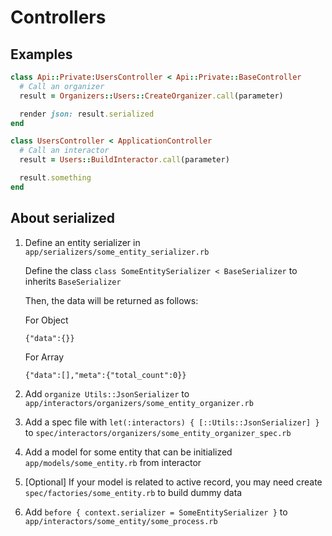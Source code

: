 # Controllers

## Examples

  ```rb
  class Api::Private:UsersController < Api::Private::BaseController
    # Call an organizer
    result = Organizers::Users::CreateOrganizer.call(parameter)

    render json: result.serialized
  end
  ```

  ```rb
  class UsersController < ApplicationController
    # Call an interactor
    result = Users::BuildInteractor.call(parameter)

    result.something
  end
  ```

## About serialized

1. Define an entity serializer in `app/serializers/some_entity_serializer.rb`

    Define the class `class SomeEntitySerializer < BaseSerializer` to inherits `BaseSerializer`

    Then, the data will be returned as follows:

    For Object

    ```
    {"data":{}}
    ```

    For Array

    ```
    {"data":[],"meta":{"total_count":0}}
    ```

1. Add `organize Utils::JsonSerializer` to `app/interactors/organizers/some_entity_organizer.rb`

1. Add a spec file with `let(:interactors) { [::Utils::JsonSerializer] }` to `spec/interactors/organizers/some_entity_organizer_spec.rb`

1. Add a model for some entity that can be initialized `app/models/some_entity.rb` from interactor

1. [Optional] If your model is related to active record, you may need create `spec/factories/some_entity.rb` to build dummy data

1. Add `before { context.serializer = SomeEntitySerializer }` to `app/interactors/some_entity/some_process.rb`
